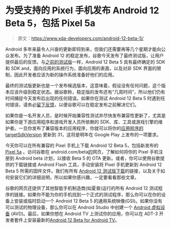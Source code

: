 # 为受支持的 Pixel 手机发布 Android 12 Beta 5，包括 Pixel 5a

> 原文：<https://www.xda-developers.com/android-12-beta-5/>

Android 多年来最令人兴奋的更新即将到来，但我们还需要再等几个星期才能向公众发布。为了准备 Android 12 的稳定发布，谷歌今天发布了最终测试版，让用户提供最后的反馈。与[之前的测试版](https://www.xda-developers.com/android-12-beta-4/)一样，Android 12 Beta 5 具有最终确定的 SDK 和 SDK and，面向应用的系统行为，面向应用的表面，以及对非 SDK 界面的限制，因此开发者应该为新的操作系统准备好他们的应用。

最终的测试版更新也是一个发布候选版本，这意味着，假设没有任何问题，这个版本应该升级到稳定状态。据谷歌称，稳定版的发布还有“几周时间”，所以他们仍有时间捕捉今天发布后出现的任何错误。如果你在测试 Android 12 Beta 5 时遇到任何错误，请务必[留下反馈](https://developer.android.com/about/versions/12/feedback)，以便谷歌可以在稳定发布之前解决它们。

如果你是一名开发人员，是时候开始兼容性测试并尽快发布兼容性更新了，尤其是如果你是下游应用程序和游戏开发人员所依赖的 SDK、库、工具或游戏引擎的维护者。一旦你发布了兼容版本的应用程序，你就可以将你的[应用程序的 targetSdkVersion](https://developer.android.com/distribute/best-practices/develop/target-sdk) 更新到 31，这将是明年在 Google Play 上发布的一项要求。

今天你可以在所有兼容的 Pixel 手机上下载 Android 12 Beta 5，包括新发布的 [Pixel 5a](https://www.xda-developers.com/google-pixel-5a/) 。访问谷歌在 android.com/beta[的](http://android.com/beta)网页，了解如何将你的 Pixel 手机注册到 Android beta 计划，以接收 Beta 5 的 OTA 更新。或者，你可以使用谷歌提供的下载链接或 Android Flash 工具，手动安装将 Pixel 手机更新到 Android 12 Beta 5 所需的固件文件。我们有所有 [Android 12 测试版下载](https://www.xda-developers.com/how-to-download-android-12/)的链接，以及关于如何安装它们的详细说明，所以如果你感兴趣，一定要看看那些文章。

谷歌的网页还提供了其他智能手机制造商(如夏普)运行的所有 Android 12 测试程序的链接。如果你不能为你的手机找到一个正式的测试程序，那么你可以在你的设备上安装或临时启动一个 Android 12 Beta 5 的通用系统映像(GSI)。如果你没有可以测试的物理设备，那么你可以在 Android Studio 中创建一个 [Android 虚拟设备](https://developer.android.com/studio/run/managing-avds) (AVD)。最后，如果你想在 Android TV 上测试你的应用，你可以在 ADT-3 开发者套件上安装最新的[Android 12 Beta for Android TV](https://developer.android.com/tv/preview)。
